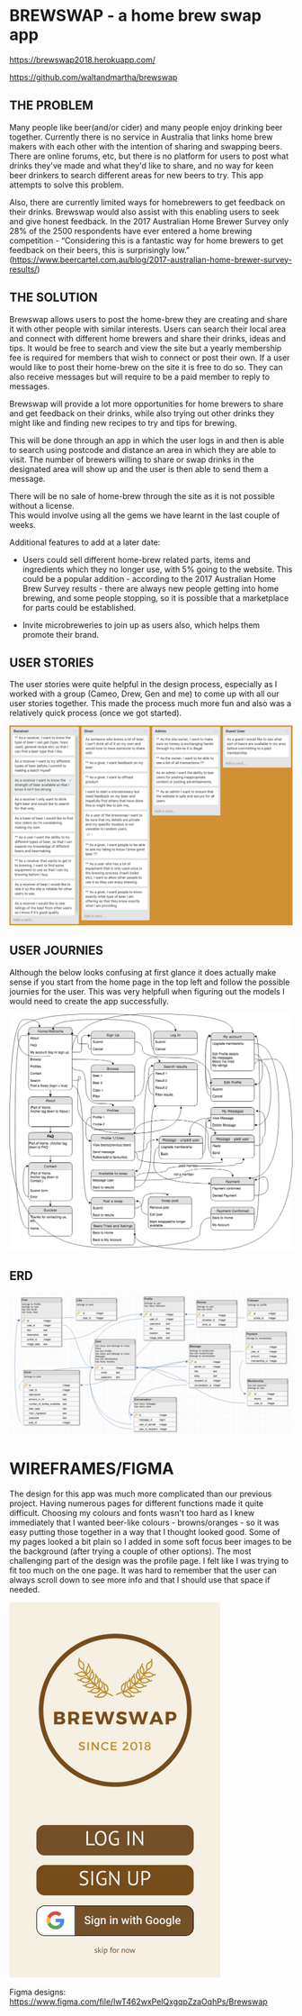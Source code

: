 # BREWSWAP - a home brew swap app

https://brewswap2018.herokuapp.com/

https://github.com/waltandmartha/brewswap



## THE PROBLEM

Many people like beer(and/or cider) and many people enjoy drinking beer together. Currently there is no service in Australia that links home brew makers with each other with the intention of sharing and swapping beers. There are online forums, etc, but there is no platform for users to post what drinks they've made and what they'd like to share, and no way for keen beer drinkers to search different areas for new beers to try. This app attempts to solve this problem.

Also, there are currently limited ways for homebrewers to get feedback on their drinks. Brewswap would also assist with this enabling users to seek and give honest feedback.  In the 2017 Australian Home Brewer Survey only 28% of the 2500 respondents have ever entered a home brewing competition - “Considering this is a fantastic way for home brewers to get feedback on their beers, this is surprisingly low.” (https://www.beercartel.com.au/blog/2017-australian-home-brewer-survey-results/)

## THE SOLUTION

Brewswap allows users to post the home-brew they are creating and share it with other people with similar interests. Users can search their local area and connect with different home brewers and share their drinks, ideas and tips. It would be free to search and view the site but a yearly membership fee is required for members that wish to connect or post their own. If a user would like to post their home-brew on the site it is free to do so. They can also receive messages but will require to be a paid member to reply to messages. 

Brewswap will provide a lot more opportunities for home brewers to share and get feedback on their drinks, while also trying out other drinks they might like and finding new recipes to try and tips for brewing. 

This will be done through an app in which the user logs in and then is able to search using postcode and distance an area in which they are able to visit. The number of brewers willing to share or swap drinks in the designated area will show up and the user is then able to send them a message. 

There will be no sale of home-brew through the site as it is not possible without a license.  
This would involve using all the gems we have learnt in the last couple of weeks. 

Additional features to add at a later date:
* Users could sell different home-brew related parts, items and ingredients which they no longer use, with 5% going to the website. This could be a popular addition - according to the 2017 Australian Home Brew Survey results - there are always new people getting into home brewing, and some people stopping, so it is possible that a marketplace for parts could be established.   

* Invite microbreweries to join up as users also, which helps them promote their brand.

## USER STORIES

The user stories were quite helpful in the design process, especially as I worked with a group (Cameo, Drew, Gen and me) to come up with all our user stories together. This made the process much more fun and also was a relatively quick process (once we got started). 

![userstories](app/assets/images/userstories.png)

## USER JOURNIES

Although the below looks confusing at first glance it does actually make sense if you start from the home page in the top left and follow the possible journies for the user. This was very helpfull when figuring out the models I would need to create the app successfully. 

![user journey](/app/assets/images/userjourney.png)

## ERD

![erd](/app/assets/images/erd.png)

# WIREFRAMES/FIGMA

The design for this app was much more complicated than our previous project. Having numerous pages for different functions made it quite difficult. Choosing my colours and fonts wasn't too hard as I knew immediately that I wanted beer-like colours - browns/oranges - so it was easy putting those together in a way that I thought looked good. Some of my pages looked a bit plain so I added in some soft focus beer images to be the background (after trying a couple of other options). The most challenging part of the design was the profile page. I felt like I was trying to fit too much on the one page. It was hard to remember that the user can always scroll down to see more info and that I should use that space if needed. 
 
![front page](app/assets/images/frontpage.png)

Figma designs: https://www.figma.com/file/IwT462wxPelQxgqpZzaOqhPs/Brewswap

